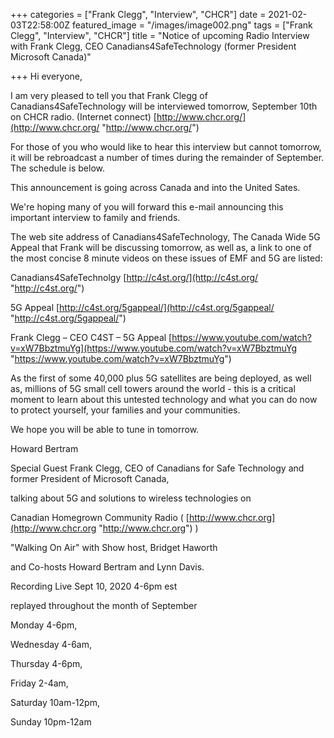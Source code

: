 +++
categories = ["Frank Clegg", "Interview", "CHCR"]
date = 2021-02-03T22:58:00Z
featured_image = "/images/image002.png"
tags = ["Frank Clegg", "Interview", "CHCR"]
title = "Notice of upcoming Radio Interview with Frank Clegg, CEO Canadians4SafeTechnology (former President Microsoft Canada)"

+++
Hi everyone,

I am very pleased to tell you that Frank Clegg of Canadians4SafeTechnology will be interviewed tomorrow, September 10th on CHCR radio. (Internet connect)  [http://www.chcr.org/](http://www.chcr.org/ "http://www.chcr.org/")  

For those of you who would like to hear this interview but cannot tomorrow, it will be rebroadcast a number of times during the remainder of September.  The schedule is below.

This announcement is going across Canada and into the United Sates. 

We're hoping many of you will forward this e-mail announcing this important interview to family and friends. 

The web site address of Canadians4SafeTechnology, The Canada Wide 5G Appeal that Frank will be discussing tomorrow, as well as, a link to one of the most concise 8 minute videos on these issues of EMF and 5G are listed:

Canadians4SafeTechnolgy  [http://c4st.org/](http://c4st.org/ "http://c4st.org/") 

5G Appeal  [http://c4st.org/5gappeal/](http://c4st.org/5gappeal/ "http://c4st.org/5gappeal/")

Frank Clegg – CEO C4ST – 5G Appeal  [https://www.youtube.com/watch?v=xW7BbztmuYg](https://www.youtube.com/watch?v=xW7BbztmuYg "https://www.youtube.com/watch?v=xW7BbztmuYg")

As the first of some 40,000 plus 5G satellites are being deployed, as well as, millions of 5G small cell towers around the world - this is a critical moment to learn about this untested technology and what you can do now to protect yourself, your families and your communities.

We hope you will be able to tune in tomorrow.

Howard Bertram

 

Special Guest Frank Clegg, CEO of Canadians for Safe Technology and former President of Microsoft Canada,  

talking about 5G and solutions to wireless technologies on 

Canadian Homegrown Community Radio ( [http://www.chcr.org](http://www.chcr.org "http://www.chcr.org") )

"Walking On Air" with Show host, Bridget Haworth

and Co-hosts Howard Bertram and Lynn Davis. 

 

Recording Live Sept 10, 2020 4-6pm est 

replayed throughout the month of September 

Monday 4-6pm, 

Wednesday 4-6am, 

Thursday 4-6pm, 

Friday 2-4am,

Saturday 10am-12pm, 

Sunday 10pm-12am